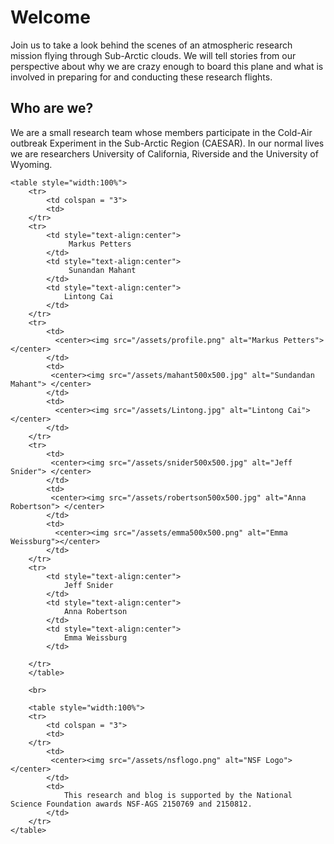 # Welcome

Join us to take a look behind the scenes of an atmospheric research mission flying through Sub-Arctic clouds. We will tell stories from our perspective about why we are crazy enough to board this plane and what is involved in preparing for and conducting these research flights.

## Who are we?

We are a small research team whose members participate in the Cold-Air outbreak Experiment in the Sub-Arctic Region (CAESAR). In our normal lives we are researchers University of California, Riverside and the University of Wyoming.

~~~
<table style="width:100%">
    <tr>
        <td colspan = "3">
        <td>
    </tr>
    <tr>
        <td style="text-align:center">
             Markus Petters  
        </td>
        <td style="text-align:center">
             Sunandan Mahant  
        </td>
        <td style="text-align:center">
            Lintong Cai
        </td>
    </tr>
    <tr>
        <td>
          <center><img src="/assets/profile.png" alt="Markus Petters"></center>
        </td>
        <td>
         <center><img src="/assets/mahant500x500.jpg" alt="Sundandan Mahant"> </center>
        </td>
        <td>
          <center><img src="/assets/Lintong.jpg" alt="Lintong Cai"></center>
        </td>
    </tr>
    <tr>
        <td>
         <center><img src="/assets/snider500x500.jpg" alt="Jeff Snider"> </center>
        </td>
        <td>
         <center><img src="/assets/robertson500x500.jpg" alt="Anna Robertson"> </center>
        </td>
        <td>
          <center><img src="/assets/emma500x500.png" alt="Emma Weissburg"></center>
        </td>
    </tr>
    <tr>
        <td style="text-align:center">
            Jeff Snider 
        </td>
        <td style="text-align:center">
            Anna Robertson  
        </td>
        <td style="text-align:center">
            Emma Weissburg
        </td>

    </tr>
    </table>

    <br>

    <table style="width:100%">
    <tr>
        <td colspan = "3">
        <td>
    </tr>
        <td>
         <center><img src="/assets/nsflogo.png" alt="NSF Logo"> </center>
        </td>
        <td>
            This research and blog is supported by the National Science Foundation awards NSF-AGS 2150769 and 2150812.
        </td>
    </tr>
</table>
~~~

